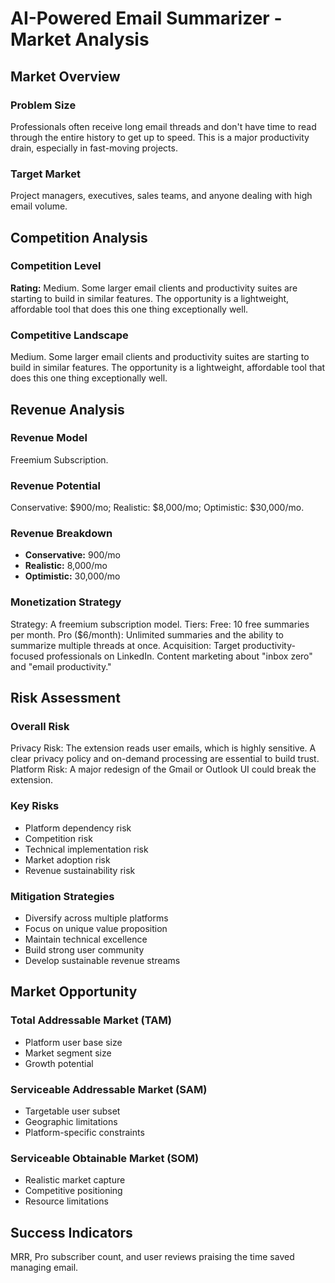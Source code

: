 # AI-Powered Email Summarizer - Market Analysis

## Market Overview

### Problem Size
Professionals often receive long email threads and don't have time to read through the entire history to get up to speed. This is a major productivity drain, especially in fast-moving projects.

### Target Market
Project managers, executives, sales teams, and anyone dealing with high email volume.

## Competition Analysis

### Competition Level
**Rating:** Medium. Some larger email clients and productivity suites are starting to build in similar features. The opportunity is a lightweight, affordable tool that does this one thing exceptionally well.

### Competitive Landscape
Medium. Some larger email clients and productivity suites are starting to build in similar features. The opportunity is a lightweight, affordable tool that does this one thing exceptionally well.

## Revenue Analysis

### Revenue Model
Freemium Subscription.

### Revenue Potential
Conservative: $900/mo; Realistic: $8,000/mo; Optimistic: $30,000/mo.

### Revenue Breakdown
- **Conservative:** 900/mo
- **Realistic:** 8,000/mo
- **Optimistic:** 30,000/mo

### Monetization Strategy
Strategy: A freemium subscription model. Tiers: Free: 10 free summaries per month. Pro ($6/month): Unlimited summaries and the ability to summarize multiple threads at once. Acquisition: Target productivity-focused professionals on LinkedIn. Content marketing about "inbox zero" and "email productivity."

## Risk Assessment

### Overall Risk
Privacy Risk: The extension reads user emails, which is highly sensitive. A clear privacy policy and on-demand processing are essential to build trust. Platform Risk: A major redesign of the Gmail or Outlook UI could break the extension.

### Key Risks
- Platform dependency risk
- Competition risk
- Technical implementation risk
- Market adoption risk
- Revenue sustainability risk

### Mitigation Strategies
- Diversify across multiple platforms
- Focus on unique value proposition
- Maintain technical excellence
- Build strong user community
- Develop sustainable revenue streams

## Market Opportunity

### Total Addressable Market (TAM)
- Platform user base size
- Market segment size
- Growth potential

### Serviceable Addressable Market (SAM)
- Targetable user subset
- Geographic limitations
- Platform-specific constraints

### Serviceable Obtainable Market (SOM)
- Realistic market capture
- Competitive positioning
- Resource limitations

## Success Indicators
MRR, Pro subscriber count, and user reviews praising the time saved managing email.
